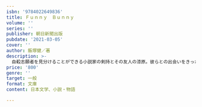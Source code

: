 ```yaml
---
isbn: '9784022649836'
title: Ｆｕｎｎｙ　Ｂｕｎｎｙ
volume: ''
series: ''
publisher: 朝日新聞出版
pubdate: '2021-03-05'
cover: ''
author: 飯塚健／著
description: >-
  自殺志願者を見分けることができる小説家の剣持とその友人の漆原。彼らとの出会いをきっかけに、自殺志願者が生きる希望を再び見いだしていく。山田孝之＆林遣都が激賞のドラマ「REPLAY＆DESTROY」スピンオフ小説の文庫化。
price: '800'
genre: ''
target: 一般
format: 文庫
content: 日本文学、小説・物語

---
```


